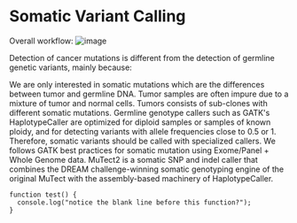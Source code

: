 # Somatic Variant Calling

Overall workflow:
![image](https://user-images.githubusercontent.com/57494911/127574020-48225706-39c3-4d96-a3f1-86a9bebc8661.png)


Detection of cancer mutations is different from the detection of germline genetic variants, mainly because:

We are only interested in somatic mutations which are the differences between tumor and germline DNA.
Tumor samples are often impure due to a mixture of tumor and normal cells.
Tumors consists of sub-clones with different somatic mutations.
Germline genotype callers such as GATK's HaplotypeCaller are optimized for diploid samples or samples of known ploidy, and for detecting variants with allele frequencies close to 0.5 or 1. Therefore, somatic variants should be called with specialized callers. We follows GATK best practices for somatic mutation using Exome/Panel + Whole Genome data. MuTect2 is a somatic SNP and indel caller that combines the DREAM challenge-winning somatic genotyping engine of the original MuTect with the assembly-based machinery of HaplotypeCaller.

```
function test() {
  console.log("notice the blank line before this function?");
}
```
